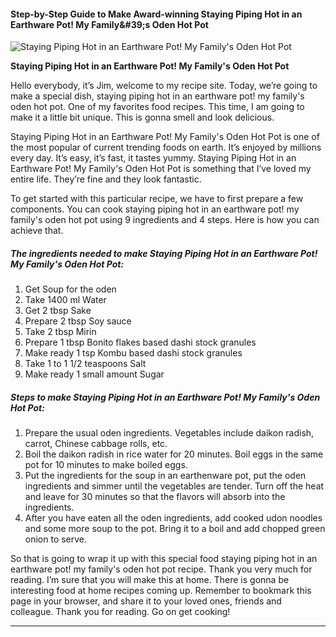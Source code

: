             

#### Step-by-Step Guide to Make Award-winning Staying Piping Hot in an Earthware Pot! My Family&amp;#39;s Oden Hot Pot

![Staying Piping Hot in an Earthware Pot! My Family's Oden Hot Pot](https://img-global.cpcdn.com/recipes/6117258565779456/751x532cq70/staying-piping-hot-in-an-earthware-pot-my-familys-oden-hot-pot-recipe-main-photo.jpg)

**Staying Piping Hot in an Earthware Pot! My Family's Oden Hot Pot**

Hello everybody, it’s Jim, welcome to my recipe site. Today, we’re going to make a special dish, staying piping hot in an earthware pot! my family's oden hot pot. One of my favorites food recipes. This time, I am going to make it a little bit unique. This is gonna smell and look delicious.

Staying Piping Hot in an Earthware Pot! My Family's Oden Hot Pot is one of the most popular of current trending foods on earth. It’s enjoyed by millions every day. It’s easy, it’s fast, it tastes yummy. Staying Piping Hot in an Earthware Pot! My Family's Oden Hot Pot is something that I’ve loved my entire life. They’re fine and they look fantastic.

To get started with this particular recipe, we have to first prepare a few components. You can cook staying piping hot in an earthware pot! my family's oden hot pot using 9 ingredients and 4 steps. Here is how you can achieve that.

##### The ingredients needed to make Staying Piping Hot in an Earthware Pot! My Family's Oden Hot Pot:

1.  Get Soup for the oden
2.  Take 1400 ml Water
3.  Get 2 tbsp Sake
4.  Prepare 2 tbsp Soy sauce
5.  Take 2 tbsp Mirin
6.  Prepare 1 tbsp Bonito flakes based dashi stock granules
7.  Make ready 1 tsp Kombu based dashi stock granules
8.  Take 1 to 1 1/2 teaspoons Salt
9.  Make ready 1 small amount Sugar

##### Steps to make Staying Piping Hot in an Earthware Pot! My Family's Oden Hot Pot:

1.  Prepare the usual oden ingredients. Vegetables include daikon radish, carrot, Chinese cabbage rolls, etc.
2.  Boil the daikon radish in rice water for 20 minutes. Boil eggs in the same pot for 10 minutes to make boiled eggs.
3.  Put the ingredients for the soup in an earthenware pot, put the oden ingredients and simmer until the vegetables are tender. Turn off the heat and leave for 30 minutes so that the flavors will absorb into the ingredients.
4.  After you have eaten all the oden ingredients, add cooked udon noodles and some more soup to the pot. Bring it to a boil and add chopped green onion to serve.

So that is going to wrap it up with this special food staying piping hot in an earthware pot! my family's oden hot pot recipe. Thank you very much for reading. I’m sure that you will make this at home. There is gonna be interesting food at home recipes coming up. Remember to bookmark this page in your browser, and share it to your loved ones, friends and colleague. Thank you for reading. Go on get cooking!

* * *